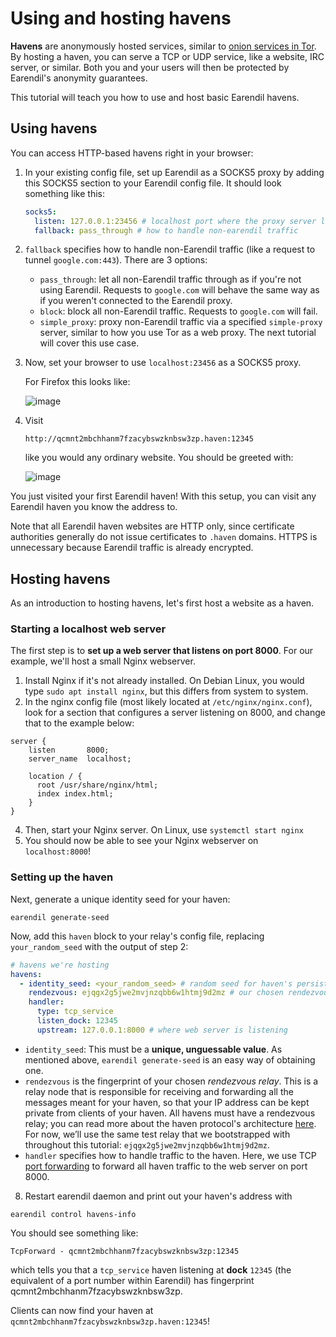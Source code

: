 # Using and hosting havens

**Havens** are anonymously hosted services, similar to [onion services in Tor](https://community.torproject.org/onion-services/). By hosting a haven, you can serve a TCP or UDP service, like a website, IRC server, or similar. Both you and your users will then be protected by Earendil's anonymity guarantees.

This tutorial will teach you how to use and host basic Earendil havens.

## Using havens

You can access HTTP-based havens right in your browser:

1.  In your existing config file, set up Earendil as a SOCKS5 proxy by adding this SOCKS5 section to your Earendil config file. It should look something like this:

    ```yaml
    socks5:
      listen: 127.0.0.1:23456 # localhost port where the proxy server listens
      fallback: pass_through # how to handle non-earendil traffic
    ```

2.  `fallback` specifies how to handle non-Earendil traffic (like a request to tunnel `google.com:443`). There are 3 options:
    - `pass_through`: let all non-Earendil traffic through as if you're not using Earendil. Requests to `google.com` will behave the same way as if you weren't connected to the Earendil proxy.
    - `block`: block all non-Earendil traffic. Requests to `google.com` will fail.
    - `simple_proxy`: proxy non-Earendil traffic via a specified `simple-proxy` server, similar to how you use Tor as a web proxy. The next tutorial will cover this use case.
3.  Now, set your browser to use `localhost:23456` as a SOCKS5 proxy.

    For Firefox this looks like:

    ![image](https://hackmd.io/_uploads/SkLZ828Sp.png)

4.  Visit

    ```!
    http://qcmnt2mbchhanm7fzacybswzknbsw3zp.haven:12345
    ```

    like you would any ordinary website. You should be greeted with:

    ![image](https://hackmd.io/_uploads/rJMmF3LHT.png)

You just visited your first Earendil haven! With this setup, you can visit any Earendil haven you know the address to.

Note that all Earendil haven websites are HTTP only, since certificate authorities generally do not issue certificates to `.haven` domains. HTTPS is unnecessary because Earendil traffic is already encrypted.

## Hosting havens

As an introduction to hosting havens, let's first host a website as a haven.

### Starting a localhost web server

The first step is to **set up a web server that listens on port 8000**. For our example, we'll host a small Nginx webserver.

1. Install Nginx if it's not already installed. On Debian Linux, you would type `sudo apt install nginx`, but this differs from system to system.
2. In the nginx config file (most likely located at `/etc/nginx/nginx.conf`), look for a section that configures a server listening on 8000, and change that to the example below:

```
server {
    listen       8000;
    server_name  localhost;

    location / {
      root /usr/share/nginx/html;
      index index.html;
    }
}
```

4. Then, start your Nginx server. On Linux, use `systemctl start nginx`
5. You should now be able to see your Nginx webserver on `localhost:8000`!

### Setting up the haven

Next, generate a unique identity seed for your haven:

```shell-session
earendil generate-seed
```

Now, add this `haven` block to your relay's config file, replacing `your_random_seed` with the output of step 2:

```yaml
# havens we're hosting
havens:
  - identity_seed: <your_random_seed> # random seed for haven's persistent Earendil identity
    rendezvous: ejqgx2g5jwe2mvjnzqbb6w1htmj9d2mz # our chosen rendezvous relay
    handler:
      type: tcp_service
      listen_dock: 12345
      upstream: 127.0.0.1:8000 # where web server is listening
```

- `identity_seed`: This must be a **unique, unguessable value**. As mentioned above, `earendil generate-seed` is an easy way of obtaining one.
- `rendezvous` is the fingerprint of your chosen _rendezvous relay_. This is a relay node that is responsible for receiving and forwarding all the messages meant for your haven, so that your IP address can be kept private from clients of your haven. All havens must have a rendezvous relay; you can read more about the haven protocol's architecture [here](https://docs.earendil.network/wiki/protocols/haven-protocol). For now, we’ll use the same test relay that we bootstrapped with throughout this tutorial: `ejqgx2g5jwe2mvjnzqbb6w1htmj9d2mz`.
- `handler` specifies how to handle traffic to the haven. Here, we use TCP [port forwarding](https://en.wikipedia.org/wiki/Port_forwarding) to forward all haven traffic to the web server on port 8000.

8. Restart earendil daemon and print out your haven's address with

```shell-session
earendil control havens-info
```

You should see something like:

```
TcpForward - qcmnt2mbchhanm7fzacybswzknbsw3zp:12345
```

which tells you that a `tcp_service` haven listening at **dock** `12345` (the equivalent of a port number within Earendil) has fingerprint qcmnt2mbchhanm7fzacybswzknbsw3zp.

Clients can now find your haven at `qcmnt2mbchhanm7fzacybswzknbsw3zp.haven:12345`!
